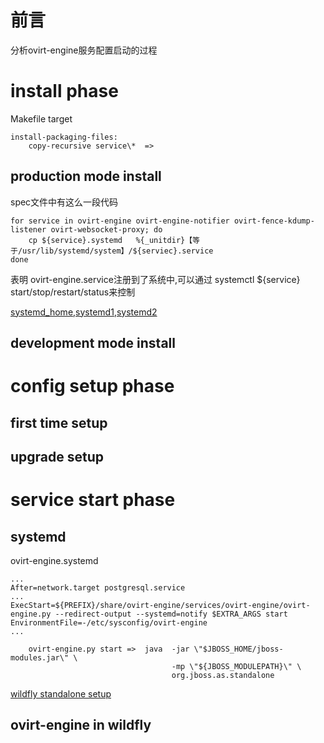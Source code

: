 # 前言

分析ovirt-engine服务配置启动的过程


# install phase


Makefile target
```
install-packaging-files:
    copy-recursive service\*  => 

```

## production mode install

spec文件中有这么一段代码

```
for service in ovirt-engine ovirt-engine-notifier ovirt-fence-kdump-listener ovirt-websocket-proxy; do
    cp ${service}.systemd   %{_unitdir}【等于/usr/lib/systemd/system】/${serviec}.service
done
```
表明 ovirt-engine.service注册到了系统中,可以通过 systemctl ${service} start/stop/restart/status来控制

[systemd_home](https://www.freedesktop.org/wiki/Software/systemd/),[systemd1](http://www.ruanyifeng.com/blog/2016/03/systemd-tutorial-commands.html),[systemd2](http://www.ruanyifeng.com/blog/2016/03/systemd-tutorial-part-two.html)


## development mode install



# config setup phase

## first time setup

## upgrade setup

# service start phase

## systemd

ovirt-engine.systemd

```
...
After=network.target postgresql.service
...
ExecStart=${PREFIX}/share/ovirt-engine/services/ovirt-engine/ovirt-engine.py --redirect-output --systemd=notify $EXTRA_ARGS start
EnvironmentFile=-/etc/sysconfig/ovirt-engine
...
```
 
```
    ovirt-engine.py start =>  java  -jar \"$JBOSS_HOME/jboss-modules.jar\" \
                                    -mp \"${JBOSS_MODULEPATH}\" \
                                    org.jboss.as.standalone 
```
[wildfly standalone setup](http://ksoong.org/jboss/2015/04/07/wildfly-standalone/)
## ovirt-engine in wildfly



